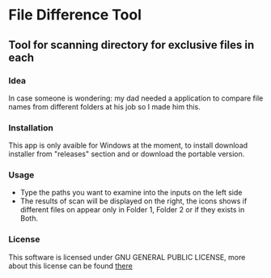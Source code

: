 # File Difference Tool

## Tool for scanning directory for exclusive files in each

### Idea
In case someone is wondering: my dad needed a application to compare file names from different folders at his job so I made him this.

### Installation

This app is only avaible for Windows at the moment, to install download installer from "releases" section and or download the portable version.

### Usage

- Type the paths you want to examine into the inputs on the left side
- The results of scan will be displayed on the right, the icons shows if different files on appear only in Folder 1, Folder 2 or if they exists in Both.

### License

This software is licensed under GNU GENERAL PUBLIC LICENSE, more about this license can be found [there](https://www.gnu.org/licenses/gpl-3.0.en.html)